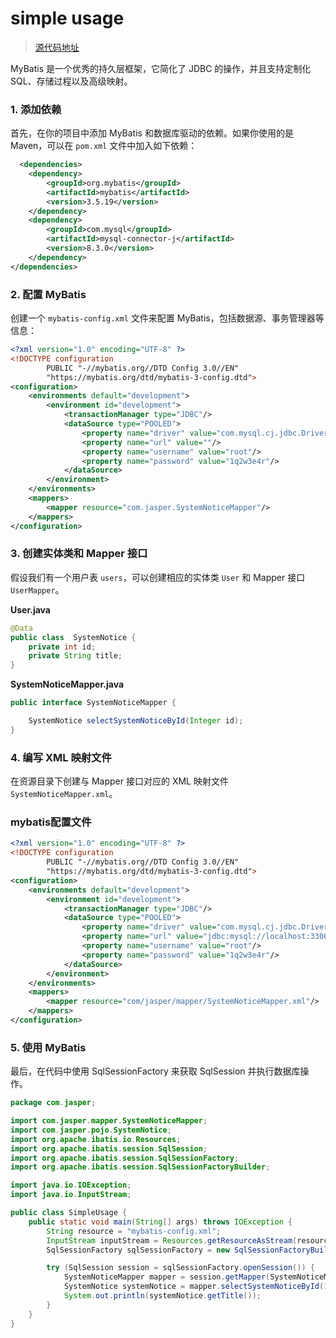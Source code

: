 # simple usage 

> [源代码地址](https://github.com/jaspercliff/javaLearn/blob/master/mybatisLearn/src/main/java/com/jasper/SimpleUsage.java)

MyBatis 是一个优秀的持久层框架，它简化了 JDBC 的操作，并且支持定制化 SQL、存储过程以及高级映射。

### 1. 添加依赖

首先，在你的项目中添加 MyBatis 和数据库驱动的依赖。如果你使用的是 Maven，可以在 `pom.xml` 文件中加入如下依赖：

```xml
  <dependencies>
    <dependency>
        <groupId>org.mybatis</groupId>
        <artifactId>mybatis</artifactId>
        <version>3.5.19</version>
    </dependency>
    <dependency>
        <groupId>com.mysql</groupId>
        <artifactId>mysql-connector-j</artifactId>
        <version>8.3.0</version>
    </dependency>
</dependencies>
```

### 2. 配置 MyBatis

创建一个 `mybatis-config.xml` 文件来配置 MyBatis，包括数据源、事务管理器等信息：

```xml
<?xml version="1.0" encoding="UTF-8" ?>
<!DOCTYPE configuration
        PUBLIC "-//mybatis.org//DTD Config 3.0//EN"
        "https://mybatis.org/dtd/mybatis-3-config.dtd">
<configuration>
    <environments default="development">
        <environment id="development">
            <transactionManager type="JDBC"/>
            <dataSource type="POOLED">
                <property name="driver" value="com.mysql.cj.jdbc.Driver"/>
                <property name="url" value=""/>
                <property name="username" value="root"/>
                <property name="password" value="1q2w3e4r"/>
            </dataSource>
        </environment>
    </environments>
    <mappers>
        <mapper resource="com.jasper.SystemNoticeMapper"/>
    </mappers>
</configuration>
```

### 3. 创建实体类和 Mapper 接口

假设我们有一个用户表 `users`，可以创建相应的实体类 `User` 和 Mapper 接口 `UserMapper`。

**User.java**
```java
@Data
public class  SystemNotice {
    private int id;
    private String title;
}

```

**SystemNoticeMapper.java**
```java
public interface SystemNoticeMapper {

    SystemNotice selectSystemNoticeById(Integer id);
}
```

### 4. 编写 XML 映射文件

在资源目录下创建与 Mapper 接口对应的 XML 映射文件 `SystemNoticeMapper.xml`。

### mybatis配置文件
```xml
<?xml version="1.0" encoding="UTF-8" ?>
<!DOCTYPE configuration
        PUBLIC "-//mybatis.org//DTD Config 3.0//EN"
        "https://mybatis.org/dtd/mybatis-3-config.dtd">
<configuration>
    <environments default="development">
        <environment id="development">
            <transactionManager type="JDBC"/>
            <dataSource type="POOLED">
                <property name="driver" value="com.mysql.cj.jdbc.Driver"/>
                <property name="url" value="jdbc:mysql://localhost:3306/learn?serverTimezone=UTC"/>
                <property name="username" value="root"/>
                <property name="password" value="1q2w3e4r"/>
            </dataSource>
        </environment>
    </environments>
    <mappers>
        <mapper resource="com/jasper/mapper/SystemNoticeMapper.xml"/>
    </mappers>
</configuration>
```

### 5. 使用 MyBatis

最后，在代码中使用 SqlSessionFactory 来获取 SqlSession 并执行数据库操作。

```java
package com.jasper;

import com.jasper.mapper.SystemNoticeMapper;
import com.jasper.pojo.SystemNotice;
import org.apache.ibatis.io.Resources;
import org.apache.ibatis.session.SqlSession;
import org.apache.ibatis.session.SqlSessionFactory;
import org.apache.ibatis.session.SqlSessionFactoryBuilder;

import java.io.IOException;
import java.io.InputStream;

public class SimpleUsage {
    public static void main(String[] args) throws IOException {
        String resource = "mybatis-config.xml";
        InputStream inputStream = Resources.getResourceAsStream(resource);
        SqlSessionFactory sqlSessionFactory = new SqlSessionFactoryBuilder().build(inputStream);

        try (SqlSession session = sqlSessionFactory.openSession()) {
            SystemNoticeMapper mapper = session.getMapper(SystemNoticeMapper.class);
            SystemNotice systemNotice = mapper.selectSystemNoticeById(1);
            System.out.println(systemNotice.getTitle());
        }
    }
}

```

